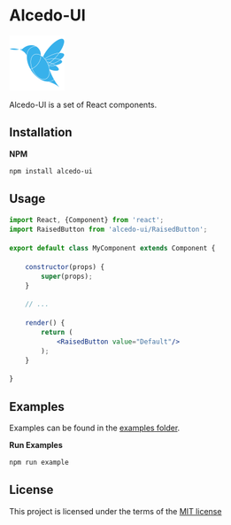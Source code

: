 # Alcedo-UI

<img src="./examples/assets/images/alcedo-logo.png" width = "100" height = "100" alt="Alcedo-UI logo"/>

Alcedo-UI is a set of React components.

## Installation

**NPM**

```bash
npm install alcedo-ui
```

## Usage

```jsx
import React, {Component} from 'react';
import RaisedButton from 'alcedo-ui/RaisedButton';

export default class MyComponent extends Component {

    constructor(props) {
        super(props);
    }
    
    // ...
    
    render() {
        return (
            <RaisedButton value="Default"/>
        );
    }
    
}
```

## Examples

Examples can be found in the 
[examples folder](https://github.com/alcedo-ui/alcedo-ui/tree/master/examples).

**Run Examples**

```bash
npm run example
```

## License

This project is licensed under the terms of the
[MIT license](https://github.com/alcedo-ui/alcedo-ui/blob/dev/LICENSE)

